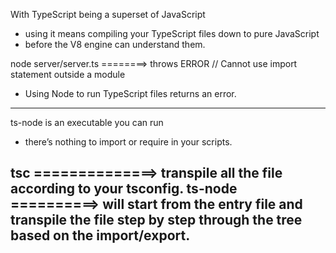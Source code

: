 With TypeScript being a superset of JavaScript
- using it means compiling your TypeScript files down to pure JavaScript 
- before the V8 engine can understand them. 

node server/server.ts ========> throws ERROR                // Cannot use import statement outside a module
- Using Node to run TypeScript files returns an error.
---------------------------------------------------------------------------------------------------------
ts-node is an executable you can run
- there’s nothing to import or require in your scripts.



tsc ==============> transpile all the file according to your tsconfig.
ts-node ==========> will start from the entry file and transpile the file step by step through the tree based on the import/export.
---------------------------------------------------------------------------------------------------------